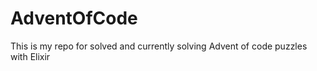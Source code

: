 # AdventOfCode

This is my repo for solved and currently solving Advent of code puzzles with Elixir
